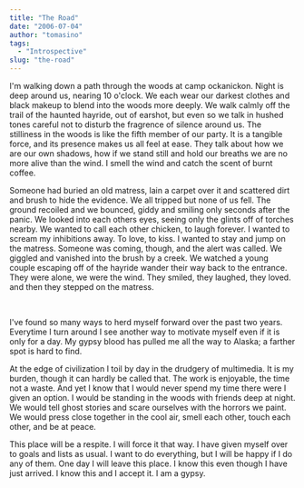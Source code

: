 ```yaml
---
title: "The Road"
date: "2006-07-04"
author: "tomasino"
tags:
  - "Introspective"
slug: "the-road"
---
```


I'm walking down a path through the woods at camp ockanickon. Night is
deep around us, nearing 10 o'clock. We each wear our darkest clothes and
black makeup to blend into the woods more deeply. We walk calmly off the
trail of the haunted hayride, out of earshot, but even so we talk in
hushed tones careful not to disturb the fragrence of silence around us.
The stilliness in the woods is like the fifth member of our party. It is
a tangible force, and its presence makes us all feel at ease. They talk
about how we are our own shadows, how if we stand still and hold our
breaths we are no more alive than the wind. I smell the wind and catch
the scent of burnt coffee.

Someone had buried an old matress, lain a carpet over it and scattered
dirt and brush to hide the evidence. We all tripped but none of us fell.
The ground recoiled and we bounced, giddy and smiling only seconds after
the panic. We looked into each others eyes, seeing only the glints off
of torches nearby. We wanted to call each other chicken, to laugh
forever. I wanted to scream my inhibitions away. To love, to kiss. I
wanted to stay and jump on the matress. Someone was coming, though, and
the alert was called. We giggled and vanished into the brush by a creek.
We watched a young couple escaping off of the hayride wander their way
back to the entrance. They were alone, we were the wind. They smiled,
they laughed, they loved. and then they stepped on the matress.

 

I've found so many ways to herd myself forward over the past two years.
Everytime I turn around I see another way to motivate myself even if it
is only for a day. My gypsy blood has pulled me all the way to Alaska; a
farther spot is hard to find.

At the edge of civilization I toil by day in the drudgery of multimedia.
It is my burden, though it can hardly be called that. The work is
enjoyable, the time not a waste. And yet I know that I would never spend
my time there were I given an option. I would be standing in the woods
with friends deep at night. We would tell ghost stories and scare
ourselves with the horrors we paint. We would press close together in
the cool air, smell each other, touch each other, and be at peace.

This place will be a respite. I will force it that way. I have given
myself over to goals and lists as usual. I want to do everything, but I
will be happy if I do any of them. One day I will leave this place. I
know this even though I have just arrived. I know this and I accept it.
I am a gypsy.
